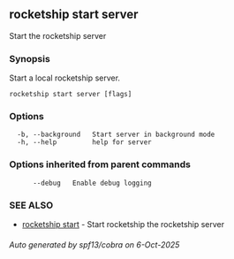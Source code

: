 ## rocketship start server

Start the rocketship server

### Synopsis

Start a local rocketship server.

```
rocketship start server [flags]
```

### Options

```
  -b, --background   Start server in background mode
  -h, --help         help for server
```

### Options inherited from parent commands

```
      --debug   Enable debug logging
```

### SEE ALSO

* [rocketship start](rocketship_start.md)	 - Start rocketship the rocketship server

###### Auto generated by spf13/cobra on 6-Oct-2025
